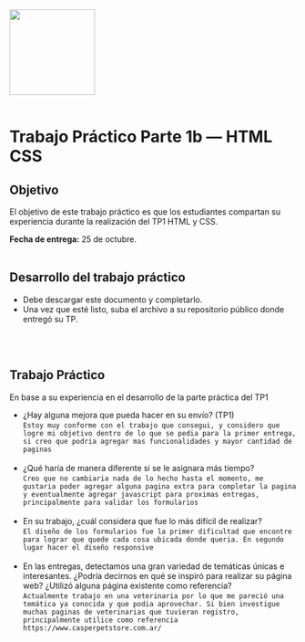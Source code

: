 <img src="assets/utn_logo.svg" width="150">
<br/>
<br/>

# Trabajo Práctico Parte 1b — HTML CSS

## Objetivo

El objetivo de este trabajo práctico es que los estudiantes compartan su experiencia durante la realización del TP1 HTML y CSS.

**Fecha de entrega:** 25 de octubre.
<br/>
<br/>

## Desarrollo del trabajo práctico

- Debe descargar este documento y completarlo.
- Una vez que esté listo, suba el archivo a su repositorio público donde entregó su TP.

<br/><br/>

## Trabajo Práctico

En base a su experiencia en el desarrollo de la parte práctica del TP1

- ¿Hay alguna mejora que pueda hacer en su envío? (TP1)<br/>
  `Estoy muy conforme con el trabajo que consegui, y considero que logre mi objetivo dentro de lo que se pedia para la primer entrega, si creo que podria agregar mas funcionalidades y mayor cantidad de paginas`<br/><br/>
- ¿Qué haría de manera diferente si se le asignara más tiempo?<br/>
  `Creo que no cambiaria nada de lo hecho hasta el momento, me gustaria poder agregar alguna pagina extra para completar la pagina y eventualmente agregar javascript para proximas entregas, principalmente para validar los formularios`<br/><br/>
- En su trabajo, ¿cuál considera que fue lo más difícil de realizar?<br/>
  `El diseño de los formularios fue la primer dificultad que encontre para lograr que quede cada cosa ubicada donde queria. En segundo lugar hacer el diseño responsive`<br/><br/>
- En las entregas, detectamos una gran variedad de temáticas únicas e interesantes. ¿Podría decirnos en qué se inspiró para realizar su página web? ¿Utilizó alguna página existente como referencia?<br/>
  `Actualmente trabajo en una veterinaria por lo que me pareció una temática ya conocida y que podia aprovechar. Si bien investigue muchas paginas de veterinarias que tuvieran registro, principalmente utilice como referencia https://www.casperpetstore.com.ar/`<br/><br/>
